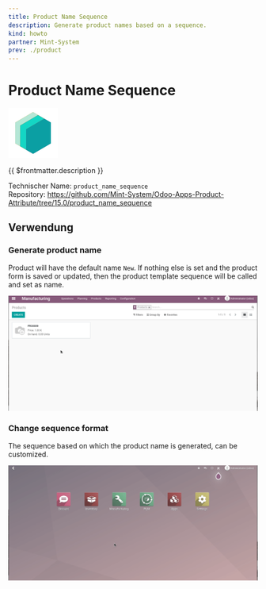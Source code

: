 ```yaml
---
title: Product Name Sequence
description: Generate product names based on a sequence.
kind: howto
partner: Mint-System
prev: ./product
---
```


# Product Name Sequence

![icon_oms_box](attachments/icons_odoo_mint_system.png)

{{ $frontmatter.description }}

Technischer Name: `product_name_sequence`\
Repository: <https://github.com/Mint-System/Odoo-Apps-Product-Attribute/tree/15.0/product_name_sequence>

## Verwendung

### Generate product name

Product will have the default name `New`. If nothing else is set and the product form is saved or updated, then the product template sequence will be called and set as name.

![Odoo App Product Name Sequence Generate](attachments/Odoo%20App%20Product%20Name%20Sequence%20Generate.gif)

### Change sequence format

The sequence based on which the product name is generated, can be customized.

![Odoo App Product Name Sequence Update](attachments/Odoo%20App%20Product%20Name%20Sequence%20Update.gif)
